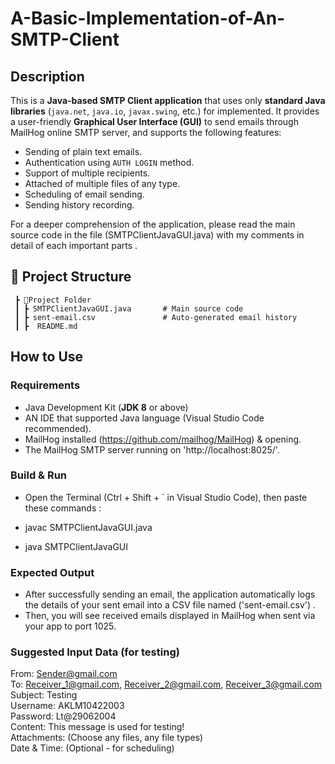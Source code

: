 # A-Basic-Implementation-of-An-SMTP-Client

## Description

This is a **Java-based SMTP Client application** that uses only **standard Java libraries** (`java.net`, `java.io`, `javax.swing`, etc.) for implemented. It provides a user-friendly **Graphical User Interface (GUI)** to send emails through MailHog online SMTP server, and supports the following features:

- Sending of plain text emails.
- Authentication using `AUTH LOGIN` method.
- Support of multiple recipients.
- Attached of multiple files of any type.
- Scheduling of email sending. 
- Sending history recording. 

> 

For a deeper comprehension of the application, please read the main source code in the file (SMTPClientJavaGUI.java) with my comments in detail of each important parts .



## 📁 Project Structure
```
 ┣ 📂Project Folder
 ┃ ┣ SMTPClientJavaGUI.java       # Main source code
 ┃ ┣ sent-email.csv               # Auto-generated email history
 ┃ ┣  README.md
```



## How to Use

### Requirements

- Java Development Kit (**JDK 8** or above)
- AN IDE that supported Java language  (Visual Studio Code recommended).
- MailHog installed (https://github.com/mailhog/MailHog) & opening.
- The MailHog SMTP server running on 'http://localhost:8025/'.



### Build & Run

- Open the Terminal (Ctrl + Shift + ` in Visual Studio Code), then paste these commands : 

- javac SMTPClientJavaGUI.java
- java SMTPClientJavaGUI



### Expected Output
- After successfully sending an email, the application automatically logs the details of your sent email into a CSV file named ('sent-email.csv') .
- Then, you will see received emails displayed in MailHog when sent via your app to port 1025.





### Suggested Input Data (for testing)
From: Sender@gmail.com  
To: Receiver_1@gmail.com, Receiver_2@gmail.com, Receiver_3@gmail.com  
Subject: Testing  
Username: AKLM10422003  
Password: Lt@29062004  
Content: This message is used for testing!  
Attachments: (Choose any files, any file types)  
Date & Time: (Optional - for scheduling)

